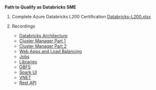 **Path to Qualify as Databricks SME**

1) Complete Azure Databricks L200 Certification 
[Databricks-L200.xlsx](/.attachments/Databricks-L200-2484b0dc-fb06-4f85-83ea-8d1fb3b76054.xlsx)

2) Recordings
    -    [Databricks Architecture](https://msit.microsoftstream.com/video/85ec0af2-a772-4526-ac03-cda06ec2d890?channelId=0cabc0f0-94bb-4ce0-9da4-84209dfd756b)
    -  [Cluster Manager Part 1](https://msit.microsoftstream.com/video/29541323-48b6-4093-8f84-c164354c25d7?channelId=0cabc0f0-94bb-4ce0-9da4-84209dfd756b)
    -  [Cluster Manager Part 2](https://msit.microsoftstream.com/video/47830dfc-002b-45d0-b7ef-4935a92f6350?channelId=0cabc0f0-94bb-4ce0-9da4-84209dfd756b)
    - [Web Apps and Load Balancing](https://msit.microsoftstream.com/video/e768a1ff-0400-aa75-d944-f1ea6309ca8a?channelId=0cabc0f0-94bb-4ce0-9da4-84209dfd756b)
    - [Jobs](https://msit.microsoftstream.com/video/ce4da1ff-0400-aa75-c6a2-f1ea62f4a9a6?channelId=0cabc0f0-94bb-4ce0-9da4-84209dfd756b)
    - [Libraries](https://msit.microsoftstream.com/video/493aa1ff-0400-aa75-53b0-f1ea62ec34d2?channelId=0cabc0f0-94bb-4ce0-9da4-84209dfd756b) 
    - [DBFS](https://msit.microsoftstream.com/video/2000a4ff-0400-aa75-7e99-f1ea63b3e84c?channelId=0cabc0f0-94bb-4ce0-9da4-84209dfd756b)
    - [Spark UI](https://msit.microsoftstream.com/video/d847a1ff-0400-aa75-1ee0-f1ea63d74d6e?channelId=0cabc0f0-94bb-4ce0-9da4-84209dfd756b)
    - [VNET](https://msit.microsoftstream.com/video/aa22bbce-9e93-4ad3-8e16-c9be5f107fea?channelId=0cabc0f0-94bb-4ce0-9da4-84209dfd756b)
    - [Rest API](https://msit.microsoftstream.com/video/c00da1ff-0400-aa75-9aee-f1ea63bcfc89?channelId=0cabc0f0-94bb-4ce0-9da4-84209dfd756b)
    
  

 
